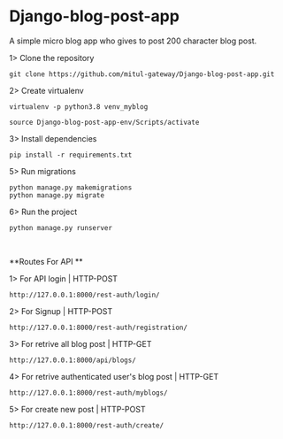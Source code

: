 # Django-blog-post-app
A simple micro blog app who gives to post 200 character blog post. 


1> Clone the repository

```
git clone https://github.com/mitul-gateway/Django-blog-post-app.git
```

2> Create virtualenv

```
virtualenv -p python3.8 venv_myblog

source Django-blog-post-app-env/Scripts/activate
```

3> Install dependencies

```
pip install -r requirements.txt
```

5> Run migrations

```
python manage.py makemigrations
python manage.py migrate
```

6> Run the project

```
python manage.py runserver
```
<br/>

**Routes For API ** 

1> For API login | HTTP-POST 

```
http://127.0.0.1:8000/rest-auth/login/
```
2> For Signup | HTTP-POST

```
http://127.0.0.1:8000/rest-auth/registration/
```
3> For retrive all blog post | HTTP-GET

```
http://127.0.0.1:8000/api/blogs/
```
4> For retrive authenticated user's blog post | HTTP-GET

```
http://127.0.0.1:8000/rest-auth/myblogs/
```
5> For create new post | HTTP-POST

```
http://127.0.0.1:8000/rest-auth/create/
```
